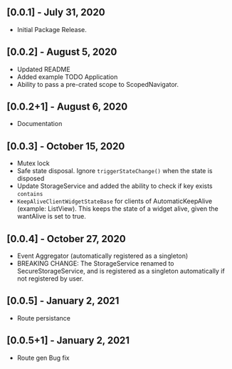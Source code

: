 ## [0.0.1] - July 31, 2020

* Initial Package Release.

## [0.0.2] - August 5, 2020
* Updated README
* Added example TODO Application
* Ability to pass a pre-crated scope to ScopedNavigator.

## [0.0.2+1] - August 6, 2020
* Documentation

## [0.0.3] - October 15, 2020
* Mutex lock
* Safe state disposal. Ignore `triggerStateChange()` when the state is disposed
* Update StorageService and added the ability to check if key exists `contains` 
* `KeepAliveClientWidgetStateBase` for clients of AutomaticKeepAlive (example: ListView). This keeps the state of a widget alive, given the wantAlive is set to true.

## [0.0.4] - October 27, 2020
* Event Aggregator (automatically registered as a singleton)
* BREAKING CHANGE: The StorageService renamed to SecureStorageService, and is registered as a singleton automatically if not registered by user.

## [0.0.5] - January 2, 2021
* Route persistance 

## [0.0.5+1] - January 2, 2021
* Route gen Bug fix